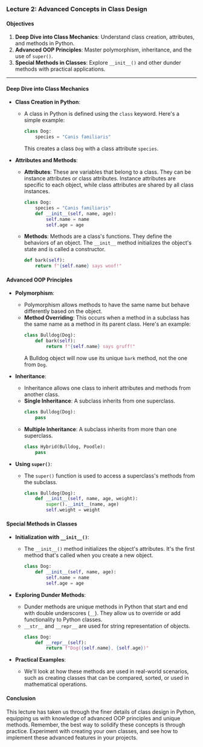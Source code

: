 ### Lecture 2: Advanced Concepts in Class Design

#### Objectives
1. **Deep Dive into Class Mechanics**: Understand class creation, attributes, and methods in Python.
2. **Advanced OOP Principles**: Master polymorphism, inheritance, and the use of `super()`.
3. **Special Methods in Classes**: Explore `__init__()` and other dunder methods with practical applications.

---

#### Deep Dive into Class Mechanics
- **Class Creation in Python**:
  - A class in Python is defined using the `class` keyword. Here's a simple example:
    ```Python
    class Dog:
        species = "Canis familiaris"
    ```
    This creates a class `Dog` with a class attribute `species`.

- **Attributes and Methods**:
  - **Attributes**: These are variables that belong to a class. They can be instance attributes or class attributes. Instance attributes are specific to each object, while class attributes are shared by all class instances.
    ```python
    class Dog:
        species = "Canis familiaris"
        def __init__(self, name, age):
            self.name = name
            self.age = age
    ```
  - **Methods**: Methods are a class's functions. They define the behaviors of an object. The `__init__` method initializes the object's state and is called a constructor.
    ```Python
    def bark(self):
        return f"{self.name} says woof!"
    ```

#### Advanced OOP Principles
- **Polymorphism**:
  - Polymorphism allows methods to have the same name but behave differently based on the object.
  - **Method Overriding**: This occurs when a method in a subclass has the same name as a method in its parent class. Here's an example:
    ```Python
    class Bulldog(Dog):
        def bark(self):
            return f"{self.name} says gruff!"
    ```
    A Bulldog object will now use its unique `bark` method, not the one from `Dog`.

- **Inheritance**:
  - Inheritance allows one class to inherit attributes and methods from another class.
  - **Single Inheritance**: A subclass inherits from one superclass.
    ```python
    class Bulldog(Dog):
        pass
    ```
  - **Multiple Inheritance**: A subclass inherits from more than one superclass.
    ```Python
    class Hybrid(Bulldog, Poodle):
        pass
    ```

- **Using `super()`**:
  - The `super()` function is used to access a superclass's methods from the subclass.
    ```python
    class Bulldog(Dog):
        def __init__(self, name, age, weight):
            super().__init__(name, age)
            self.weight = weight
    ```

#### Special Methods in Classes
- **Initialization with `__init__()`**:
  - The `__init__()` method initializes the object's attributes. It's the first method that's called when you create a new object.
    ```python
    class Dog:
        def __init__(self, name, age):
            self.name = name
            self.age = age
    ```

- **Exploring Dunder Methods**:
  - Dunder methods are unique methods in Python that start and end with double underscores (`__`). They allow us to override or add functionality to Python classes.
  - `__str__` and `__repr__` are used for string representation of objects.
    ```python
    class Dog:
        def __repr__(self):
            return f"Dog({self.name}, {self.age})"
    ```

- **Practical Examples**:
  - We'll look at how these methods are used in real-world scenarios, such as creating classes that can be compared, sorted, or used in mathematical operations.

#### Conclusion
This lecture has taken us through the finer details of class design in Python, equipping us with knowledge of advanced OOP principles and unique methods. Remember, the best way to solidify these concepts is through practice. Experiment with creating your own classes, and see how to implement these advanced features in your projects.